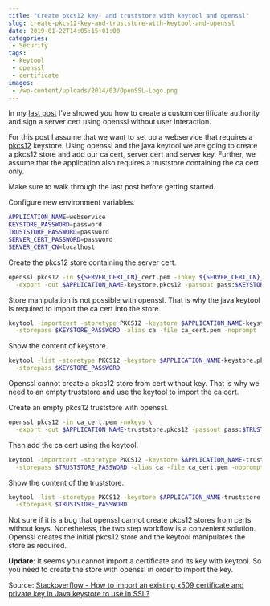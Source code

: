 ```yaml
---
title: "Create pkcs12 key- and truststore with keytool and openssl"
slug: create-pkcs12-key-and-truststore-with-keytool-and-openssl
date: 2019-01-22T14:05:15+01:00
categories:
 - Security
tags:
 - keytool
 - openssl
 - certificate
images:
 - /wp-content/uploads/2014/03/OpenSSL-Logo.png
---
```


In my [last post](https://janikvonrotz.ch/2019/01/21/create-a-certificate-authority-ca-and-sign-server-certificates-without-prompting-using-openssl/) I've showed you how to create a custom certificate authority and sign a server cert using openssl without user interaction.

For this post I assume that we want to set up a webservice that requires a [pkcs12](https://en.wikipedia.org/wiki/PKCS_12) keystore. Using openssl and the java keytool we are going to create a pkcs12 store and add our ca cert, server cert and server key. Further, we assume that the application also requires a truststore containing the ca cert only.

Make sure to walk through the last post before getting started.

Configure new environment variables.

```bash
APPLICATION_NAME=webservice
KEYSTORE_PASSWORD=password
TRUSTSTORE_PASSWORD=password
SERVER_CERT_PASSWORD=password
SERVER_CERT_CN=localhost
```

Create the pkcs12 store containing the server cert.

```bash
openssl pkcs12 -in ${SERVER_CERT_CN}_cert.pem -inkey ${SERVER_CERT_CN}_key.pem -passin pass:$SERVER_CERT_PASSWORD \
  -export -out $APPLICATION_NAME-keystore.pkcs12 -passout pass:$KEYSTORE_PASSWORD -name $SERVER_CERT_CN
```

Store manipulation is not possible with openssl. That is why the java keytool is required to import the ca cert into the store.

```bash
keytool -importcert -storetype PKCS12 -keystore $APPLICATION_NAME-keystore.pkcs12 \
  -storepass $KEYSTORE_PASSWORD -alias ca -file ca_cert.pem -noprompt
```

Show the content of keystore.

```bash
keytool -list -storetype PKCS12 -keystore $APPLICATION_NAME-keystore.pkcs12 \
  -storepass $KEYSTORE_PASSWORD
```

Openssl cannot create a pkcs12 store from cert without key. That is why we need to an empty truststore and use the keytool to import the ca cert.

Create an empty pkcs12 truststore with openssl.

```bash
openssl pkcs12 -in ca_cert.pem -nokeys \
  -export -out $APPLICATION_NAME-truststore.pkcs12 -passout pass:$TRUSTSTORE_PASSWORD
```

Then add the ca cert using the keytool.

```bash
keytool -importcert -storetype PKCS12 -keystore $APPLICATION_NAME-truststore.pkcs12 \
  -storepass $TRUSTSTORE_PASSWORD -alias ca -file ca_cert.pem -noprompt
```

Show the content of the truststore.

```bash
keytool -list -storetype PKCS12 -keystore $APPLICATION_NAME-truststore.pkcs12 \
  -storepass $TRUSTSTORE_PASSWORD
```

Not sure if it is a bug that openssl cannot create pkcs12 stores from certs without keys. Nonetheless, the two step workflow is a convenient solution. Openssl creates the initial pkcs12 store and the keytool manipulates the store as required.

**Update**: It seems you cannot import a certificate and its key with keytool. So you need to create the store with openssl in order to import the key.

Source: [Stackoverflow - How to import an existing x509 certificate and private key in Java keystore to use in SSL?](https://stackoverflow.com/questions/906402/how-to-import-an-existing-x509-certificate-and-private-key-in-java-keystore-to-u)